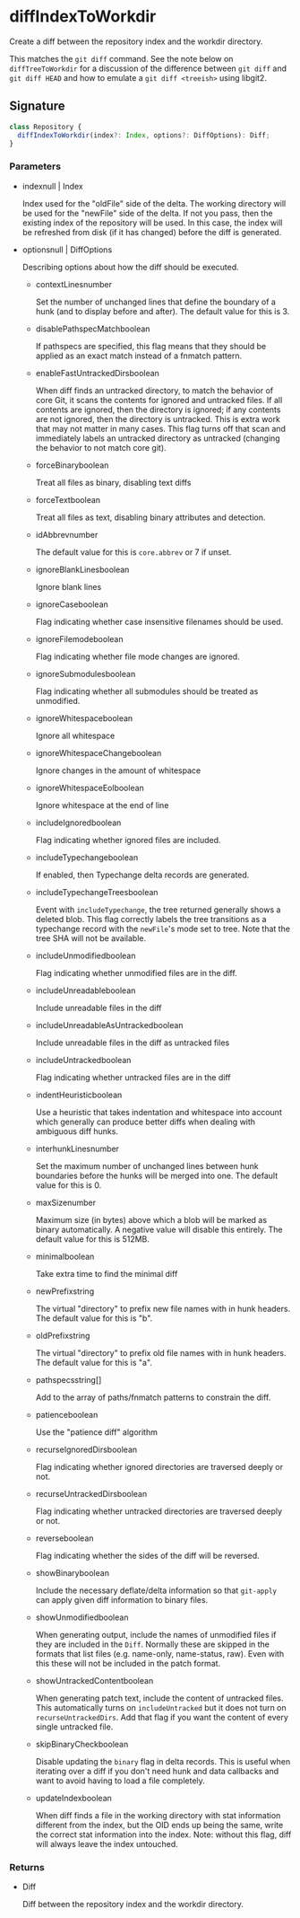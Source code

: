 # diffIndexToWorkdir

Create a diff between the repository index and the workdir directory.

This matches the `git diff` command.  See the note below on
`diffTreeToWorkdir` for a discussion of the difference between
`git diff` and `git diff HEAD` and how to emulate a `git diff <treeish>`
using libgit2.

## Signature

```ts
class Repository {
  diffIndexToWorkdir(index?: Index, options?: DiffOptions): Diff;
}
```

### Parameters

<ul class="param-ul">
  <li class="param-li param-li-root">
    <span class="param-name">index</span><span class="param-type">null | Index</span>
    <br>
    <p class="param-description">Index used for the &quot;oldFile&quot; side of the delta. The working directory will be used for the &quot;newFile&quot; side of the delta.  If not you pass, then the existing index of the repository  will be used. In this case, the index will be refreshed from disk (if it has changed) before the diff is generated.</p>
  </li>
  <li class="param-li param-li-root">
    <span class="param-name">options</span><span class="param-type">null | DiffOptions</span>
    <br>
    <p class="param-description">Describing options about how the diff should be executed.</p>
    <ul class="param-ul">
      <li class="param-li">
        <span class="param-name">contextLines</span><span class="param-type">number</span>
        <br>
        <p class="param-description">Set the number of unchanged lines that define the boundary of a hunk (and to display before and after).  The default value for this is 3.</p>
      </li>
      <li class="param-li">
        <span class="param-name">disablePathspecMatch</span><span class="param-type">boolean</span>
        <br>
        <p class="param-description">If pathspecs are specified, this flag means that they should be applied as an exact match instead of a fnmatch pattern.</p>
      </li>
      <li class="param-li">
        <span class="param-name">enableFastUntrackedDirs</span><span class="param-type">boolean</span>
        <br>
        <p class="param-description">When diff finds an untracked directory, to match the behavior of core Git, it scans the contents for ignored and untracked files. If all contents are ignored, then the directory is ignored; if any contents are not ignored, then the directory is untracked. This is extra work that may not matter in many cases.  This flag turns off that scan and immediately labels an untracked directory as untracked (changing the behavior to not match core git).</p>
      </li>
      <li class="param-li">
        <span class="param-name">forceBinary</span><span class="param-type">boolean</span>
        <br>
        <p class="param-description">Treat all files as binary, disabling text diffs</p>
      </li>
      <li class="param-li">
        <span class="param-name">forceText</span><span class="param-type">boolean</span>
        <br>
        <p class="param-description">Treat all files as text, disabling binary attributes and detection.</p>
      </li>
      <li class="param-li">
        <span class="param-name">idAbbrev</span><span class="param-type">number</span>
        <br>
        <p class="param-description">The default value for this is <code>core.abbrev</code> or 7 if unset.</p>
      </li>
      <li class="param-li">
        <span class="param-name">ignoreBlankLines</span><span class="param-type">boolean</span>
        <br>
        <p class="param-description">Ignore blank lines</p>
      </li>
      <li class="param-li">
        <span class="param-name">ignoreCase</span><span class="param-type">boolean</span>
        <br>
        <p class="param-description">Flag indicating whether case insensitive filenames should be used.</p>
      </li>
      <li class="param-li">
        <span class="param-name">ignoreFilemode</span><span class="param-type">boolean</span>
        <br>
        <p class="param-description">Flag indicating whether file mode changes are ignored.</p>
      </li>
      <li class="param-li">
        <span class="param-name">ignoreSubmodules</span><span class="param-type">boolean</span>
        <br>
        <p class="param-description">Flag indicating whether all submodules should be treated as unmodified.</p>
      </li>
      <li class="param-li">
        <span class="param-name">ignoreWhitespace</span><span class="param-type">boolean</span>
        <br>
        <p class="param-description">Ignore all whitespace</p>
      </li>
      <li class="param-li">
        <span class="param-name">ignoreWhitespaceChange</span><span class="param-type">boolean</span>
        <br>
        <p class="param-description">Ignore changes in the amount of whitespace</p>
      </li>
      <li class="param-li">
        <span class="param-name">ignoreWhitespaceEol</span><span class="param-type">boolean</span>
        <br>
        <p class="param-description">Ignore whitespace at the end of line</p>
      </li>
      <li class="param-li">
        <span class="param-name">includeIgnored</span><span class="param-type">boolean</span>
        <br>
        <p class="param-description">Flag indicating whether ignored files are included.</p>
      </li>
      <li class="param-li">
        <span class="param-name">includeTypechange</span><span class="param-type">boolean</span>
        <br>
        <p class="param-description">If enabled, then Typechange delta records are generated.</p>
      </li>
      <li class="param-li">
        <span class="param-name">includeTypechangeTrees</span><span class="param-type">boolean</span>
        <br>
        <p class="param-description">Event with <code>includeTypechange</code>, the tree returned generally shows a deleted blob. This flag correctly labels the tree transitions as a typechange record with the <code>newFile</code>&#39;s mode set to tree.  Note that the tree SHA will not be available.</p>
      </li>
      <li class="param-li">
        <span class="param-name">includeUnmodified</span><span class="param-type">boolean</span>
        <br>
        <p class="param-description">Flag indicating whether unmodified files are in the diff.</p>
      </li>
      <li class="param-li">
        <span class="param-name">includeUnreadable</span><span class="param-type">boolean</span>
        <br>
        <p class="param-description">Include unreadable files in the diff</p>
      </li>
      <li class="param-li">
        <span class="param-name">includeUnreadableAsUntracked</span><span class="param-type">boolean</span>
        <br>
        <p class="param-description">Include unreadable files in the diff as untracked files</p>
      </li>
      <li class="param-li">
        <span class="param-name">includeUntracked</span><span class="param-type">boolean</span>
        <br>
        <p class="param-description">Flag indicating whether untracked files are in the diff</p>
      </li>
      <li class="param-li">
        <span class="param-name">indentHeuristic</span><span class="param-type">boolean</span>
        <br>
        <p class="param-description">Use a heuristic that takes indentation and whitespace into account which generally can produce better diffs when dealing with ambiguous diff hunks.</p>
      </li>
      <li class="param-li">
        <span class="param-name">interhunkLines</span><span class="param-type">number</span>
        <br>
        <p class="param-description">Set the maximum number of unchanged lines between hunk boundaries before the hunks will be merged into one.  The default value for this is 0.</p>
      </li>
      <li class="param-li">
        <span class="param-name">maxSize</span><span class="param-type">number</span>
        <br>
        <p class="param-description">Maximum size (in bytes) above which a blob will be marked as binary automatically.  A negative value will disable this entirely.  The default value for this is 512MB.</p>
      </li>
      <li class="param-li">
        <span class="param-name">minimal</span><span class="param-type">boolean</span>
        <br>
        <p class="param-description">Take extra time to find the minimal diff</p>
      </li>
      <li class="param-li">
        <span class="param-name">newPrefix</span><span class="param-type">string</span>
        <br>
        <p class="param-description">The virtual &quot;directory&quot; to prefix new file names with in hunk headers.  The default value for this is &quot;b&quot;.</p>
      </li>
      <li class="param-li">
        <span class="param-name">oldPrefix</span><span class="param-type">string</span>
        <br>
        <p class="param-description">The virtual &quot;directory&quot; to prefix old file names with in hunk headers.  The default value for this is &quot;a&quot;.</p>
      </li>
      <li class="param-li">
        <span class="param-name">pathspecs</span><span class="param-type">string[]</span>
        <br>
        <p class="param-description">Add to the array of paths/fnmatch patterns to constrain the diff.</p>
      </li>
      <li class="param-li">
        <span class="param-name">patience</span><span class="param-type">boolean</span>
        <br>
        <p class="param-description">Use the &quot;patience diff&quot; algorithm</p>
      </li>
      <li class="param-li">
        <span class="param-name">recurseIgnoredDirs</span><span class="param-type">boolean</span>
        <br>
        <p class="param-description">Flag indicating whether ignored directories are traversed deeply or not.</p>
      </li>
      <li class="param-li">
        <span class="param-name">recurseUntrackedDirs</span><span class="param-type">boolean</span>
        <br>
        <p class="param-description">Flag indicating whether untracked directories are traversed deeply or not.</p>
      </li>
      <li class="param-li">
        <span class="param-name">reverse</span><span class="param-type">boolean</span>
        <br>
        <p class="param-description">Flag indicating whether the sides of the diff will be reversed.</p>
      </li>
      <li class="param-li">
        <span class="param-name">showBinary</span><span class="param-type">boolean</span>
        <br>
        <p class="param-description">Include the necessary deflate/delta information so that <code>git-apply</code> can apply given diff information to binary files.</p>
      </li>
      <li class="param-li">
        <span class="param-name">showUnmodified</span><span class="param-type">boolean</span>
        <br>
        <p class="param-description">When generating output, include the names of unmodified files if they are included in the <code>Diff</code>. Normally these are skipped in the formats that list files (e.g. name-only, name-status, raw). Even with this these will not be included in the patch format.</p>
      </li>
      <li class="param-li">
        <span class="param-name">showUntrackedContent</span><span class="param-type">boolean</span>
        <br>
        <p class="param-description">When generating patch text, include the content of untracked files.  This automatically turns on <code>includeUntracked</code> but it does not turn on <code>recurseUntrackedDirs</code>. Add that flag if you want the content of every single untracked file.</p>
      </li>
      <li class="param-li">
        <span class="param-name">skipBinaryCheck</span><span class="param-type">boolean</span>
        <br>
        <p class="param-description">Disable updating the <code>binary</code> flag in delta records. This is useful when iterating over a diff if you don&#39;t need hunk and data callbacks and want to avoid having to load a file completely.</p>
      </li>
      <li class="param-li">
        <span class="param-name">updateIndex</span><span class="param-type">boolean</span>
        <br>
        <p class="param-description">When diff finds a file in the working directory with stat information different from the index, but the OID ends up being the same, write the correct stat information into the index. Note: without this flag, diff will always leave the index untouched.</p>
      </li>
    </ul>
  </li>
</ul>

### Returns

<ul class="param-ul">
  <li class="param-li param-li-root">
    <span class="param-type">Diff</span>
    <br>
    <p class="param-description">Diff between the repository index and the workdir directory.</p>
  </li>
</ul>